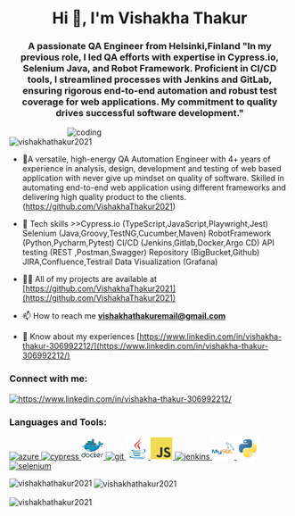 <h1 align="center">Hi 👋, I'm Vishakha Thakur</h1>
<h3 align="center">A passionate QA Engineer from Helsinki,Finland "In my previous role, I led QA efforts with expertise in Cypress.io, Selenium Java, and Robot Framework. Proficient in CI/CD tools, I streamlined processes with Jenkins and GitLab, ensuring rigorous end-to-end automation and robust test coverage for web applications. My commitment to quality drives successful software development."</h3>
<img align="right" alt="coding" width="400" src="https://user-images.githubusercontent.com/55389276/140866485-8fb1c876-9a8f-4d6a-98dc-08c4981eaf70.gif">

<p align="left"> <img src="https://komarev.com/ghpvc/?username=vishakhathakur2021&label=Profile%20views&color=0e75b6&style=flat" alt="vishakhathakur2021" /> </p>

- 🔭A versatile, high-energy QA Automation Engineer with 4+ years of
experience in analysis, design, development and testing of web based
application with never give up mindset on quality of software. Skilled in
automating end-to-end web application using different frameworks and
delivering high quality product to the clients.(https://github.com/VishakhaThakur2021)

- 🌱 Tech skills >>Cypress.io
(TypeScript,JavaScript,Playwright,Jest)
Selenium
(Java,Groovy,TestNG,Cucumber,Maven)
RobotFramework
(Python,Pycharm,Pytest)
CI/CD (Jenkins,Gitlab,Docker,Argo CD)
API testing (REST ,Postman,Swagger)
Repository (BigBucket,Github)
JIRA,Confluence,Testrail
Data Visualization (Grafana)

- 👨‍💻 All of my projects are available at [https://github.com/VishakhaThakur2021](https://github.com/VishakhaThakur2021)

- 📫 How to reach me **vishakhathakuremail@gmail.com**

- 📄 Know about my experiences [https://www.linkedin.com/in/vishakha-thakur-306992212/](https://www.linkedin.com/in/vishakha-thakur-306992212/)

<h3 align="left">Connect with me:</h3>
<p align="left">
<a href="https://linkedin.com/in/https://www.linkedin.com/in/vishakha-thakur-306992212/" target="blank"><img align="center" src="https://raw.githubusercontent.com/rahuldkjain/github-profile-readme-generator/master/src/images/icons/Social/linked-in-alt.svg" alt="https://www.linkedin.com/in/vishakha-thakur-306992212/" height="30" width="40" /></a>
</p>

<h3 align="left">Languages and Tools:</h3>
<p align="left"> <a href="https://azure.microsoft.com/en-in/" target="_blank" rel="noreferrer"> <img src="https://www.vectorlogo.zone/logos/microsoft_azure/microsoft_azure-icon.svg" alt="azure" width="40" height="40"/> </a> <a href="https://www.cypress.io" target="_blank" rel="noreferrer"> <img src="https://raw.githubusercontent.com/simple-icons/simple-icons/6e46ec1fc23b60c8fd0d2f2ff46db82e16dbd75f/icons/cypress.svg" alt="cypress" width="40" height="40"/> </a> <a href="https://www.docker.com/" target="_blank" rel="noreferrer"> <img src="https://raw.githubusercontent.com/devicons/devicon/master/icons/docker/docker-original-wordmark.svg" alt="docker" width="40" height="40"/> </a> <a href="https://git-scm.com/" target="_blank" rel="noreferrer"> <img src="https://www.vectorlogo.zone/logos/git-scm/git-scm-icon.svg" alt="git" width="40" height="40"/> </a> <a href="https://www.java.com" target="_blank" rel="noreferrer"> <img src="https://raw.githubusercontent.com/devicons/devicon/master/icons/java/java-original.svg" alt="java" width="40" height="40"/> </a> <a href="https://developer.mozilla.org/en-US/docs/Web/JavaScript" target="_blank" rel="noreferrer"> <img src="https://raw.githubusercontent.com/devicons/devicon/master/icons/javascript/javascript-original.svg" alt="javascript" width="40" height="40"/> </a> <a href="https://www.jenkins.io" target="_blank" rel="noreferrer"> <img src="https://www.vectorlogo.zone/logos/jenkins/jenkins-icon.svg" alt="jenkins" width="40" height="40"/> </a> <a href="https://www.mysql.com/" target="_blank" rel="noreferrer"> <img src="https://raw.githubusercontent.com/devicons/devicon/master/icons/mysql/mysql-original-wordmark.svg" alt="mysql" width="40" height="40"/> </a> <a href="https://www.python.org" target="_blank" rel="noreferrer"> <img src="https://raw.githubusercontent.com/devicons/devicon/master/icons/python/python-original.svg" alt="python" width="40" height="40"/> </a> <a href="https://www.selenium.dev" target="_blank" rel="noreferrer"> <img src="https://raw.githubusercontent.com/detain/svg-logos/780f25886640cef088af994181646db2f6b1a3f8/svg/selenium-logo.svg" alt="selenium" width="40" height="40"/> </a> </p>

<p><img align="left" src="https://github-readme-stats.vercel.app/api/top-langs?username=vishakhathakur2021&show_icons=true&locale=en&layout=compact" alt="vishakhathakur2021" /></p>

<p>&nbsp;<img align="center" src="https://github-readme-stats.vercel.app/api?username=vishakhathakur2021&show_icons=true&locale=en" alt="vishakhathakur2021" /></p>

<p><img align="center" src="https://github-readme-streak-stats.herokuapp.com/?user=vishakhathakur2021&" alt="vishakhathakur2021" /></p>
